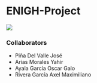 # ENIGH-Project

![](img/Interface.png)


### Collaborators
* Piña Del Valle José
* Arias Morales Yahir
* Ayala García Oscar Galo
* Rivera García Axel Maximiliano
